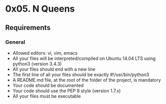 # 0x05. N Queens

## Requirements

### General

<ul>
    <li>Allowed editors: vi, vim, emacs</li>
    <li>All your files will be interpreted/compiled on Ubuntu 14.04 LTS using python3 (version 3.4.3)</li>
    <li>All your files should end with a new line</li>
    <li>The first line of all your files should be exactly #!/usr/bin/python3</li>
    <li>A README.md file, at the root of the folder of the project, is mandatory</li>
    <li>Your code should be documented</li>
    <li>Your code should use the PEP 8 style (version 1.7.x)</li>
    <li>All your files must be executable</li>
</ul>
